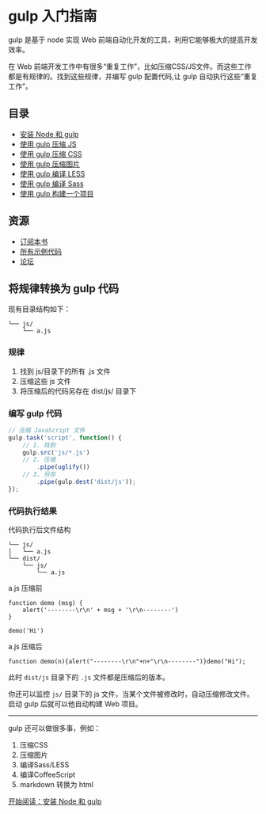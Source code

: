 gulp 入门指南
===========

gulp 是基于 node 实现 Web 前端自动化开发的工具，利用它能够极大的提高开发效率。

在 Web 前端开发工作中有很多“重复工作”，比如压缩CSS/JS文件。而这些工作都是有规律的。找到这些规律，并编写 gulp 配置代码,让 gulp 自动执行这些“重复工作”。

## 目录

- [安装 Node 和 gulp](chapter1.md)
- [使用 gulp 压缩 JS](chapter2.md)
- [使用 gulp 压缩 CSS](chapter3.md)
- [使用 gulp 压缩图片](chapter4.md)
- [使用 gulp 编译 LESS](chapter5.md)
- [使用 gulp 编译 Sass](chapter6.md)
- [使用 gulp 构建一个项目](chapter7.md)


## 资源
- [订阅本书](https://github.com/nimojs/gulp-book/issues/7)
- [所有示例代码](https://github.com/nimojs/gulp-book/tree/master/demo)
- [论坛](https://github.com/nimojs/gulp-book/issues)


将规律转换为 gulp 代码
-------------------

现有目录结构如下：

```
└── js/
    └── a.js
```

### 规律

1. 找到 js/目录下的所有 .js 文件
2. 压缩这些 js 文件
3. 将压缩后的代码另存在 dist/js/ 目录下

### 编写 gulp 代码

```js
// 压缩 JavaScript 文件
gulp.task('script', function() {
    // 1. 找到
    gulp.src('js/*.js')
    // 2. 压缩
        .pipe(uglify())
    // 3. 另存
        .pipe(gulp.dest('dist/js'));
});
```

### 代码执行结果

代码执行后文件结构

```
└── js/
│   └── a.js
└── dist/
    └── js/
        └── a.js
```

a.js 压缩前
```
function demo (msg) {
    alert('--------\r\n' + msg + '\r\n--------')
}

demo('Hi')
```
a.js 压缩后
```
function demo(n){alert("--------\r\n"+n+"\r\n--------")}demo("Hi");
```

此时 `dist/js` 目录下的 `.js` 文件都是压缩后的版本。

你还可以监控 `js/` 目录下的 js 文件，当某个文件被修改时，自动压缩修改文件。启动 gulp 后就可以他自动构建 Web 项目。

----------------

gulp 还可以做很多事，例如：

1. 压缩CSS
2. 压缩图片
3. 编译Sass/LESS
4. 编译CoffeeScript
5. markdown 转换为 html

[开始阅读：安装 Node 和 gulp](chapter1.md)